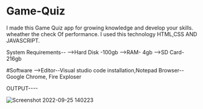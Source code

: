 # Game-Quiz
I made this Game Quiz app for growing knowledge and develop your skills. wheather the check Of performance.
I used this technology HTML,CSS AND JAVASCRIPT.

System Requirements-- -->Hard Disk -100gb -->RAM- 4gb -->SD Card- 216gb

#Software -->Editor--Visual studio code installation,Notepad 
Browser--Google Chrome, Fire Exploser

OUTPUT----

![Screenshot 2022-09-25 140223](https://user-images.githubusercontent.com/108295187/192134965-f5fa2cd3-f1a0-4321-a812-b1ff9431ff24.png)

